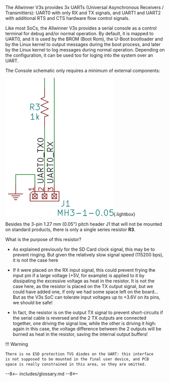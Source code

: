 The Allwinner V3s provides 3x UARTs (Universal Asynchronous Receivers
/ Transmitters): UART0 with only RX and TX signals, and UART1 and
UART2 with additional RTS and CTS hardware flow control signals.

Like most SoCs, the Allwinner V3s provides a serial console as a
control terminal for debug and/or normal operation. By default, it is
mapped to UART0, and it is used by the BROM (Boot Rom), the U-Boot
bootloader and by the Linux kernel to output messages during the boot
process, and later by the Linux kernel to log messages during normal
operation. Depending on the configuration, it can be used too for
loging into the system over an UART.

The Console schematic only requires a minimum of external components:

![Console Schematics](/assets/images/UART_Schematics.png){.lightbox}

Besides the 3-pin 1.27 mm (0.05") pitch header J1 that will not be
mounted on standard products, there is only a single series resistor
**R3**.

What is the purpose of this resistor?

 - As explained previously for the SD Card clock signal, this may be
   to prevent ringing. But given the relatively slow signal speed
   (115200 bps), it is not the case here

 - If it were placed on the RX input signal, this could prevent frying
   the input pin if a large voltage (+5V, for example) is applied to
   it by dissipating the excessive voltage as heat in the resistor. It
   is not the case here, as the resistor is placed on the TX output
   signal, but we could have added one, if only we had some space left
   on the board... But as the V3s SoC can tolerate input voltages up
   to +3.6V on its pins, we should be safe!

 - In fact, the resistor is on the output TX signal to prevent
   short-circuits if the serial cable is reversed and the 2 TX outputs
   are connected together, one driving the signal low, while the other
   is driving it high: again in this case, the voltage difference
   between the 2 outputs will be burned as heat in the resistor,
   saving the internal output buffers!

!!! Warning

    There is no ESD protection TVS diodes on the UART: this interface
    is not supposed to be mounted in the final user device, and PCB
    space is really constrained in this area, so they are omitted.

--8<--
includes/glossary.md
--8<--
